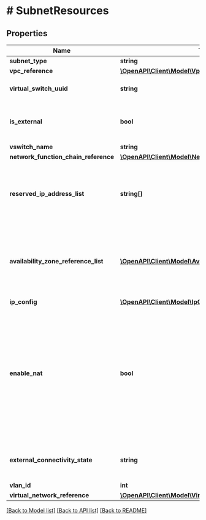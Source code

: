 # # SubnetResources

## Properties

Name | Type | Description | Notes
------------ | ------------- | ------------- | -------------
**subnet_type** | **string** |  |
**vpc_reference** | [**\OpenAPI\Client\Model\VpcReference**](VpcReference.md) |  | [optional]
**virtual_switch_uuid** | **string** | Reference to virtual switch | [optional]
**is_external** | **bool** | Whether the subnet is external subnet or not. | [optional]
**vswitch_name** | **string** |  | [optional]
**network_function_chain_reference** | [**\OpenAPI\Client\Model\NetworkFunctionChainReference**](NetworkFunctionChainReference.md) |  | [optional]
**reserved_ip_address_list** | **string[]** | List of IPs that are not considered while allocating IP addresses to Atlas ports. | [optional]
**availability_zone_reference_list** | [**\OpenAPI\Client\Model\AvailabilityZoneReference[]**](AvailabilityZoneReference.md) | List of availability zones from which resources are derived (Only supported on Xi). | [optional]
**ip_config** | [**\OpenAPI\Client\Model\IpConfig**](IpConfig.md) |  | [optional]
**enable_nat** | **bool** | Whether NAT should be performed for VPCs attaching to the subnet. This field is supported only for external subnets. NAT is enabled by default on external subnets. | [optional]
**external_connectivity_state** | **string** | External connectivity state (Only supported on Xi) | [optional]
**vlan_id** | **int** |  | [optional]
**virtual_network_reference** | [**\OpenAPI\Client\Model\VirtualNetworkReference**](VirtualNetworkReference.md) |  | [optional]

[[Back to Model list]](../../README.md#models) [[Back to API list]](../../README.md#endpoints) [[Back to README]](../../README.md)
